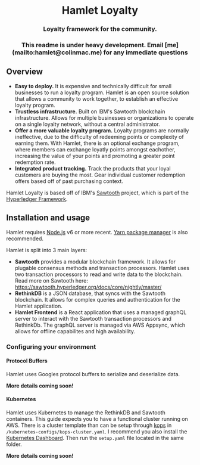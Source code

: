 <h1 align="center">
Hamlet Loyalty
</h1>

<h3 align="center">
Loyalty framework for the community.
</h3>

<h3 align="center">
This readme is under heavy development. Email [me](mailto:hamlet@colinmac.me) for any immediate questions
</h3>


## Overview

* **Easy to deploy.** It is expensive and technically difficult for small businesses to run a loyalty program.  Hamlet is an open source solution that allows a community to work together, to establish an effective loyalty program.
* **Trustless infrastructure.** Built on IBM's Sawtooth blockchain infrastructure.  Allows for multiple businesses or organizations to operate on a single loyalty network, without a central administrator.
* **Offer a more valuable loyalty program.** Loyalty programs are normally ineffective, due to the difficulty of redeeming points or complexity of earning them.  With Hamlet, there is an optional exchange program, where members can exchange loyatly points amongst eachother, increasing the value of your points and promoting a greater point redemption rate.
* **Integrated product tracking.** Track the products that your loyal customers are buying the most.  Gear individual customer redemption offers based off of past purchasing context.


Hamlet Loyalty is based off of IBM's [Sawtooth](https://https://sawtooth.hyperledger.org) project, which is part of the [Hyperledger Framework](https://www.hyperledger.org/).

## Installation and usage

Hamlet requires [Node.js](https://nodejs.org/) v6 or more recent.
[Yarn package manager](https://yarnpkg.com/) is also recommended.

Hamlet is split into 3 main layers:
* **Sawtooth** provides a modular blockchain framework.  It allows for plugable consensus methods and transaction processors.  Hamlet uses two transaction processors to read and write data to the blockchain.  Read more on Sawtooth here: https://sawtooth.hyperledger.org/docs/core/nightly/master/
* **RethinkDB** is a JSON database, that syncs with the Sawtooth blockchain.  It allows for complex queries and authentication for the Hamlet application.
* **Hamlet Frontend** is a React application that uses a managed graphQL server to interact with the Sawtooth transaction processors and RethinkDb.  The graphQL server is managed via AWS Appsync, which allows for offline capabilites and high availability.

### Configuring your environment

#### Protocol Buffers
Hamlet uses Googles protocol buffers to serialize and deserialize data.

**More details coming soon!**

#### Kubernetes
Hamlet uses Kubernetes to manage the RethinkDB and Sawtooth containers.  This guide expects you to have a functional cluster running on AWS.  There is a cluster template than can be setup through [kops](https://github.com/kubernetes/kops) in `/kubernetes-configs/kops-cluster.yaml`.  I recommend you also install the [Kubernetes Dashboard](https://github.com/kubernetes/dashboard).  Then run the `setup.yaml` file located in the same folder.

**More details coming soon!**
